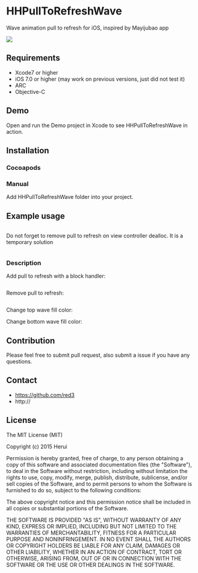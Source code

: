 # HHPullToRefreshWave
Wave animation pull to refresh for iOS, inspired by Mayijubao app 

![](http://)

## Requirements

* Xcode7 or higher
* iOS 7.0 or higher (may work on previous versions, just did not test it)
* ARC
* Objective-C

## Demo
Open and run the Demo project in Xcode to see HHPullToRefreshWave in action.

## Installation

### Cocoapods
### Manual

Add HHPullToRefreshWave folder into your project.

## Example usage

``` objective-c
```
Do not forget to remove pull to refresh on view controller dealloc. It is a temporary solution

``` objective-c
```
### Description

Add pull to refresh with a block handler:

``` objective-c
```
Remove pull to refresh:

``` objective-c
```
Change top wave fill color:

Change bottom wave fill color:

## Contribution 

Please feel free to submit pull request, also submit a issue if you have any questions.

## Contact 

- https://github.com/red3
- http://

## License
The MIT License (MIT)

Copyright (c) 2015 Herui

Permission is hereby granted, free of charge, to any person obtaining a copy
of this software and associated documentation files (the "Software"), to deal
in the Software without restriction, including without limitation the rights
to use, copy, modify, merge, publish, distribute, sublicense, and/or sell
copies of the Software, and to permit persons to whom the Software is
furnished to do so, subject to the following conditions:

The above copyright notice and this permission notice shall be included in all
copies or substantial portions of the Software.

THE SOFTWARE IS PROVIDED "AS IS", WITHOUT WARRANTY OF ANY KIND, EXPRESS OR
IMPLIED, INCLUDING BUT NOT LIMITED TO THE WARRANTIES OF MERCHANTABILITY,
FITNESS FOR A PARTICULAR PURPOSE AND NONINFRINGEMENT. IN NO EVENT SHALL THE
AUTHORS OR COPYRIGHT HOLDERS BE LIABLE FOR ANY CLAIM, DAMAGES OR OTHER
LIABILITY, WHETHER IN AN ACTION OF CONTRACT, TORT OR OTHERWISE, ARISING FROM,
OUT OF OR IN CONNECTION WITH THE SOFTWARE OR THE USE OR OTHER DEALINGS IN THE
SOFTWARE.


 

